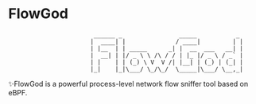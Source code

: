 # FlowGod
                            ______ _                _____           _ 
                           |  ____| |              / ____|         | |
                           | |__  | | _____      _| |  __  ___   __| |
                           |  __| | |/ _ \ \ /\ / / | |_ |/ _ \ / _` |
                           | |    | | (_) \ V  V /| |__| | (_) | (_| |
                           |_|    |_|\___/ \_/\_/  \_____|\___/ \__,_|
✨FlowGod is a powerful process-level network flow sniffer tool based on eBPF.
